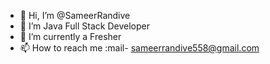 - 👋 Hi, I’m @SameerRandive
- 👀 I’m Java Full Stack Developer
- 🌱 I’m currently a Fresher
- 📫 How to reach me 
:mail- sameerrandive558@gmail.com


<!---
SameerRandive/SameerRandive is a ✨ special ✨ repository because its `README.md` (this file) appears on your GitHub profile.
You can click the Preview link to take a look at your changes.
--->
